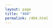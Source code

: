 ```yaml
---
layout: page
title: "404"
permalink: /404.html
--- 
```


<script>
window.location.href = 'https://kkeulna.github.io/about/';
</script>
